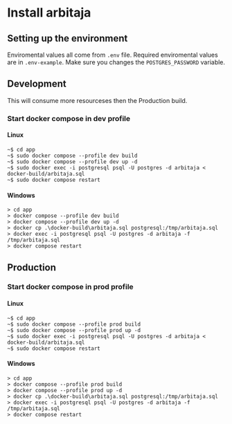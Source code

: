 # Install arbitaja

## Setting up the environment
Enviromental values all come from `.env` file.
Required enviromental values are in `.env-example`.
Make sure you changes the `POSTGRES_PASSWORD` variable.

## Development
This will consume more resourceses then the Production build.

### Start docker compose in dev profile
#### Linux
```
~$ cd app
~$ sudo docker compose --profile dev build
~$ sudo docker compose --profile dev up -d
~$ sudo docker exec -i postgresql psql -U postgres -d arbitaja < docker-build/arbitaja.sql
~$ sudo docker compose restart
```
#### Windows
```
> cd app
> docker compose --profile dev build
> docker compose --profile dev up -d
> docker cp .\docker-build\arbitaja.sql postgresql:/tmp/arbitaja.sql
> docker exec -i postgresql psql -U postgres -d arbitaja -f /tmp/arbitaja.sql
> docker compose restart
```

## Production
### Start docker compose in prod profile
#### Linux
```
~$ cd app
~$ sudo docker compose --profile prod build
~$ sudo docker compose --profile prod up -d
~$ sudo docker exec -i postgresql psql -U postgres -d arbitaja < docker-build/arbitaja.sql
~$ sudo docker compose restart
```
#### Windows
```
> cd app
> docker compose --profile prod build
> docker compose --profile prod up -d
> docker cp .\docker-build\arbitaja.sql postgresql:/tmp/arbitaja.sql
> docker exec -i postgresql psql -U postgres -d arbitaja -f /tmp/arbitaja.sql
> docker compose restart
```